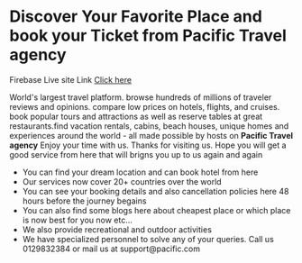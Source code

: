 <h1> Discover Your Favorite Place and book your Ticket from <b> Pacific Travel agency</b></h1>
<p> Firebase Live site Link <a href="https://pacific-travel-agency.web.app/" target="_blank"> Click here </a></p>
<p> World's largest travel platform. browse hundreds of millions of traveler reviews and opinions. compare low prices on hotels, flights, and cruises. book popular tours and attractions as well as reserve tables at great restaurants.find vacation rentals, cabins, beach houses, unique homes and experiences around the world - all made possible by hosts on <b> Pacific Travel agency</b> Enjoy your time with us. Thanks for visiting us. Hope you will get a good service from here that will brigns you up to us again and again</p>
<ul>
    <li> You can find your dream location and can book hotel from here</li>
    <li> Our services now cover 20+ countries over the world </li>
    <li> You can see your booking details and also cancellation policies here 48 hours before the journey begains</li>
    <li> You can also find some blogs here about cheapest place or which place is now best for you now etc...</li>
    <li>We also provide recreational and outdoor activities</li>
    <li> We have specialized personnel to solve any of your queries. Call us <a> 0129832384</a> or mail us at <a>support@pacific.com</a></li>
</ul>